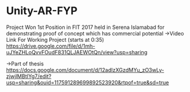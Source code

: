 # Unity-AR-FYP
Project Won 1st Position in FIT 2017 held in Serena Islamabad for demonstrating proof of concept which has commercial potential
->Video Link For Working Project (starts at 0:35)
https://drive.google.com/file/d/1mh-uJYeZHLoQvvFOudF831QLJAEWOtQn/view?usp=sharing

->Part of thesis
https://docs.google.com/document/d/12adIzXGzdMYu_zO3wLy-zjwjlMBtIYg7/edit?usp=sharing&ouid=117591289699892523920&rtpof=true&sd=true
